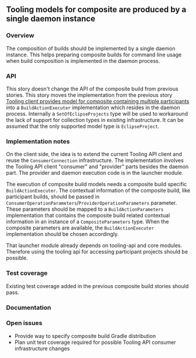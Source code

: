 ## Tooling models for composite are produced by a single daemon instance

### Overview

The composition of builds should be implemented by a single daemon instance.
This helps preparing composite builds for command line usage when build composition
is implemented in the daemon process.

### API

This story doesn't change the API of the composite build from previous stories. This story moves the implementation from the previous story [Tooling client provides model for composite containing multiple participants](../multiple-builds#tooling-client-provides-model-for-composite-containing-multiple-participants) into a `BuildActionExecuter` implementation which resides in the daemon process. 
Internally a `SetOfEclipseProjects` type will be used to workaround the lack of support for collection types in existing infrastructure. 
It can be assumed that the only supported model type is `EclipseProject`.

### Implementation notes

On the client side, the idea is to extend the current Tooling API client and reuse the `ConsumerConnection` infrastructure.
The implementation involves the Tooling API client "consumer" and "provider" parts besides the daemon part. The provider and daemon execution code is in the launcher module.

The execution of composite build models needs a composite build specific `BuildActionExecuter`.
The contextual information of the composite build, like participant builds, should be passed in `ConsumerOperationParameters`/`ProviderOperationParameters` parameter. These parameters should be mapped to a `BuildActionParameters` implementation that contains the composite build related contextual information in an instance of a `CompositeParameters` type. When the composite parameters are available, the `BuildActionExecuter` implementation should be chosen accordingly.

That launcher module already depends on tooling-api and core modules. Therefore using the tooling api for accessing participant projects should be possible.

### Test coverage

Existing test coverage added in the previous composite build stories should pass. 

### Documentation

### Open issues
- Provide way to specify composite build Gradle distribution
- Plan unit test coverage required for possible Tooling API consumer infrastructure changes
